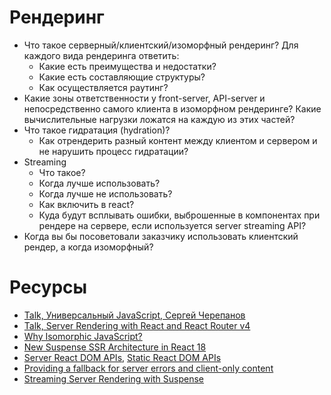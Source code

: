 # Рендеринг

* Что такое серверный/клиентский/изоморфный рендеринг? Для каждого вида рендеринга ответить:
  * Какие есть преимущества и недостатки?
  * Какие есть составляющие структуры?
  * Как осуществляется раутинг?
* Какие зоны ответственности у front-server, API-server и непосредственно самого клиента в изоморфном рендеринге? Какие вычислительные нагрузки ложатся на каждую из этих частей?
* Что такое гидратация (hydration)?
  * Как отрендерить разный контент между клиентом и сервером и не нарушить процесс гидратации?
* Streaming
  * Что такое?
  * Когда лучше использовать?
  * Когда лучше не использовать?
  * Как включить в react?
  * Куда будут всплывать ошибки, выброшенные в компонентах при рендере на сервере, если используется server streaming API?
* Когда вы бы посоветовали заказчику использовать клиентский рендер, а когда изоморфный?

# Ресурсы

* [Talk, Универсальный JavaScript, Сергей Черепанов](https://www.youtube.com/watch?v=Y5RV5Ys0-00)
* [Talk, Server Rendering with React and React Router v4](https://www.youtube.com/watch?v=mZEv4mHsU5E)
* [Why Isomorphic JavaScript?](https://www.oreilly.com/library/view/building-isomorphic-javascript/9781491932926/ch01.html)
* [New Suspense SSR Architecture in React 18](https://github.com/reactwg/react-18/discussions/37)
* [Server React DOM APIs](https://react.dev/reference/react-dom/server), [Static React DOM APIs](https://react.dev/reference/react-dom/static)
* [Providing a fallback for server errors and client-only content](https://react.dev/reference/react/Suspense#providing-a-fallback-for-server-errors-and-client-only-content)
* [Streaming Server Rendering with Suspense](https://www.youtube.com/watch?v=pj5N-Khihgc&ab_channel=ReactConf2021)